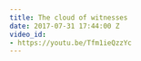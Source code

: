 ```yaml
---
title: The cloud of witnesses
date: 2017-07-31 17:44:00 Z
video_id:
- https://youtu.be/Tfm1ieQzzYc
---
```


